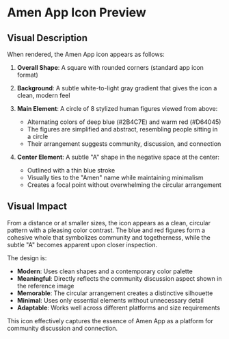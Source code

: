# Amen App Icon Preview

## Visual Description

When rendered, the Amen App icon appears as follows:

1. **Overall Shape**: A square with rounded corners (standard app icon format)

2. **Background**: A subtle white-to-light gray gradient that gives the icon a clean, modern feel

3. **Main Element**: A circle of 8 stylized human figures viewed from above:
   - Alternating colors of deep blue (#2B4C7E) and warm red (#D64045)
   - The figures are simplified and abstract, resembling people sitting in a circle
   - Their arrangement suggests community, discussion, and connection

4. **Center Element**: A subtle "A" shape in the negative space at the center:
   - Outlined with a thin blue stroke
   - Visually ties to the "Amen" name while maintaining minimalism
   - Creates a focal point without overwhelming the circular arrangement

## Visual Impact

From a distance or at smaller sizes, the icon appears as a clean, circular pattern with a pleasing color contrast. The blue and red figures form a cohesive whole that symbolizes community and togetherness, while the subtle "A" becomes apparent upon closer inspection.

The design is:
- **Modern**: Uses clean shapes and a contemporary color palette
- **Meaningful**: Directly reflects the community discussion aspect shown in the reference image
- **Memorable**: The circular arrangement creates a distinctive silhouette
- **Minimal**: Uses only essential elements without unnecessary detail
- **Adaptable**: Works well across different platforms and size requirements

This icon effectively captures the essence of Amen App as a platform for community discussion and connection. 